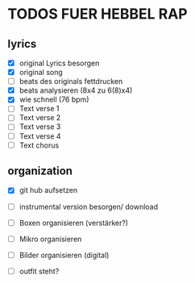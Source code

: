 # TODOS FUER HEBBEL RAP

## lyrics

- [x] original Lyrics besorgen
- [x] original song 
- [ ] beats des originals fettdrucken
- [x] beats analysieren (8x4 zu 6(8)x4)
- [x] wie schnell (76 bpm)
- [ ] Text verse 1
- [ ] Text verse 2
- [ ] Text verse 3
- [ ] Text verse 4
- [ ] Text chorus

## organization

- [x] git hub aufsetzen
- [ ] instrumental version besorgen/ download
- [ ] Boxen organisieren (verstärker?)
- [ ] Mikro organisieren
- [ ] Bilder organisieren (digital)
- [ ] outfit steht?

